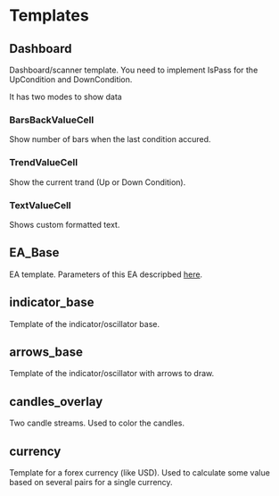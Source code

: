 # Templates

## Dashboard

Dashboard/scanner template. You need to implement IsPass for the UpCondition and DownCondition.

It has two modes to show data

### BarsBackValueCell

Show number of bars when the last condition accured.

### TrendValueCell

Show the current trand (Up or Down Condition).

### TextValueCell

Shows custom formatted text.

## EA_Base

EA template. Parameters of this EA descripbed [here](https://github.com/sibvic/mq4-templates/wiki/EA_Base-template-parameters).

## indicator_base

Template of the indicator/oscillator base.

## arrows_base

Template of the indicator/oscillator with arrows to draw.

## candles_overlay

Two candle streams. Used to color the candles.

## currency

Template for a forex currency (like USD). Used to calculate some value based on several pairs for a single currency.
